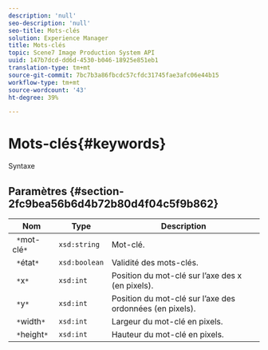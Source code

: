 ```yaml
---
description: 'null'
seo-description: 'null'
seo-title: Mots-clés
solution: Experience Manager
title: Mots-clés
topic: Scene7 Image Production System API
uuid: 147b7dcd-dd6d-4530-b046-18925e851eb1
translation-type: tm+mt
source-git-commit: 7bc7b3a86fbcdc57cfdc31745fae3afc06e44b15
workflow-type: tm+mt
source-wordcount: '43'
ht-degree: 39%

---
```



# Mots-clés{#keywords}

Syntaxe

## Paramètres {#section-2fc9bea56b6d4b72b80d4f04c5f9b862}

| Nom | Type | Description |
|---|---|---|
| ` *`mot-clé`*` | `xsd:string` | Mot-clé. |
| ` *`état`*` | `xsd:boolean` | Validité des mots-clés. |
| ` *`x`*` | `xsd:int` | Position du mot-clé sur l’axe des x (en pixels). |
| ` *`y`*` | `xsd:int` | Position du mot-clé sur l’axe des ordonnées (en pixels). |
| ` *`width`*` | `xsd:int` | Largeur du mot-clé en pixels. |
| ` *`height`*` | `xsd:int` | Hauteur du mot-clé en pixels. |

